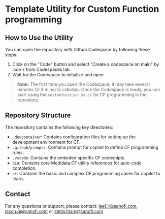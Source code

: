 # Template Utility for Custom Function programming

## How to Use the Utility

You can open the repository with Github Codespace by following these steps:
1. Click on the "Code" button and select "Create a codespace on main" by icon `+` from Codespaces tab.
2. Wait for the Codespace to initialize and open.

> **Note:** The first time you open the Codespace, it may take several minutes (2-3 mins) to initialize. Once the Codespace is ready, you can start using the `customfunction_xx.cs` for CF programming in the repository.

## Repository Structure

The repository contains the following key directories:

- `.devcontainer`: Contains configuration files for setting up the development environment for CF.
- `.github/prompts`: Contains prompt for copilot to define CF programming rules.
- `.vscode`: Contains the embeded specific CF codesnipts.
- `bin`: Contains core Medidata CF utility references for auto-code completion.
- `cf`: Contains the basic and complex CF programming cases for copilot to learn.

## Contact

For any questions or support, please contact: [lee1.li@sanofi.com](mailto:lee1.li@sanofi.com), [jason.qi@sanofi.com](mailto:jason.qi@sanofi.com) or [stella.tham@sanofi.com](mailto:Stella.Tham@sanofi.com)

